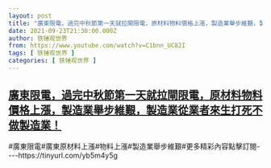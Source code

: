 ```yaml
---
layout: post
title: "廣東限電，過完中秋節第一天就拉閘限電，原材料物料價格上漲，製造業舉步維艱，製造業從業者來生打死不做製造業！"
date: 2021-09-23T21:30:00.000Z
author: 铁锤观世界
from: https://www.youtube.com/watch?v=C1bnn_UC82I
tags: [ 铁锤观世界 ]
categories: [ 铁锤观世界 ]
---
```

<!--1632432600000-->
[廣東限電，過完中秋節第一天就拉閘限電，原材料物料價格上漲，製造業舉步維艱，製造業從業者來生打死不做製造業！](https://www.youtube.com/watch?v=C1bnn_UC82I)
------

<div>
#廣東限電#廣東原材料上漲#物料上漲#製造業舉步維艱#更多精彩內容點擊訂閱----https://tinyurl.com/yb5m4y5g
</div>
